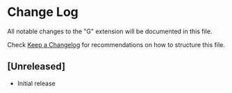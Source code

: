 # Change Log

All notable changes to the "G" extension will be documented in this file.

Check [Keep a Changelog](http://keepachangelog.com/) for recommendations on how to structure this file.

## [Unreleased]

- Initial release
